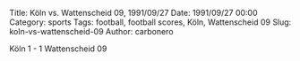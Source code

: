 Title: Köln vs. Wattenscheid 09, 1991/09/27
Date: 1991/09/27 00:00
Category: sports
Tags: football, football scores, Köln, Wattenscheid 09
Slug: koln-vs-wattenscheid-09
Author: carbonero


Köln 1 - 1 Wattenscheid 09

